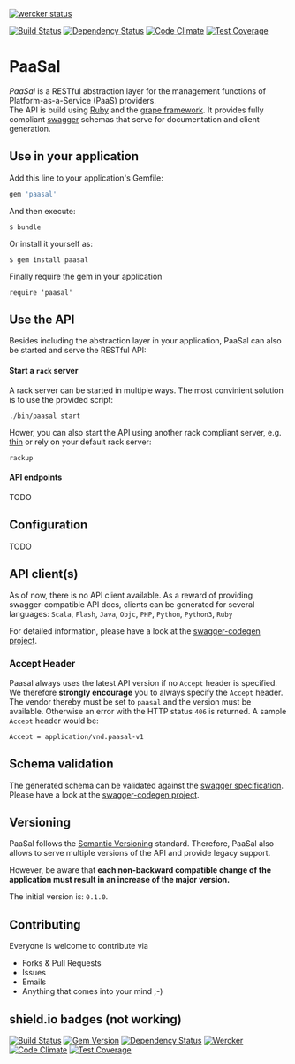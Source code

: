 [![wercker status](https://app.wercker.com/status/324d9f36b06c877d9f2df4e26489b8bd/s/master "wercker status")](https://app.wercker.com/project/bykey/324d9f36b06c877d9f2df4e26489b8bd)

[![Build Status](https://magnum.travis-ci.com/croeck/paasal.svg?token=4rnK13d2FLuvMVhBBFCH&branch=master)](https://magnum.travis-ci.com/croeck/paasal)
[![Dependency Status](https://gemnasium.com/847585fdbecac653f6cfbd0a301b2f0f.svg)](https://gemnasium.com/croeck/paasal)
[![Code Climate](https://codeclimate.com/repos/54af9232695680520400157d/badges/d9c8c6bf17955025db7a/gpa.svg)](https://codeclimate.com/repos/54af9232695680520400157d/feed)
[![Test Coverage](https://codeclimate.com/repos/54af9232695680520400157d/badges/d9c8c6bf17955025db7a/coverage.svg)](https://codeclimate.com/repos/54af9232695680520400157d/feed)

# PaaSal

_PaaSal_ is a RESTful abstraction layer for the management functions of Platform-as-a-Service (PaaS) providers.  
The API is build using [Ruby](https://www.ruby-lang.org) and the [grape framework](https://github.com/intridea/grape). It provides fully compliant [swagger](http://swagger.io/) schemas that serve for documentation and client generation.

## Use in your application

Add this line to your application's Gemfile:

```ruby
gem 'paasal'
```

And then execute:

    $ bundle

Or install it yourself as:

    $ gem install paasal
    
Finally require the gem in your application

	require 'paasal'


## Use the API

Besides including the abstraction layer in your application, PaaSal can also be started and serve the RESTful API:

#### Start a `rack` server
A rack server can be started in multiple ways.
The most convinient solution is to use the provided script:  

	./bin/paasal start 

Hower, you can also start the API using another rack compliant server, e.g. [thin](http://code.macournoyer.com/thin/) or rely on your default rack server:

    rackup

#### API endpoints

TODO

## Configuration

TODO



## API client(s)

As of now, there is no API client available.
As a reward of providing swagger-compatible API docs, clients can be generated for several languages:
`Scala`, `Flash`, `Java`, `Objc`, `PHP`, `Python`, `Python3`, `Ruby`

For detailed information, please have a look at the [swagger-codegen project](https://github.com/swagger-api/swagger-codegen).

### Accept Header

Paasal always uses the latest API version if no `Accept` header is specified.
We therefore **strongly encourage** you to always specify the `Accept` header.
The vendor thereby must be set to `paasal` and the version must be available.
Otherwise an error with the HTTP status `406` is returned.
A sample `Accept` header would be:

    Accept = application/vnd.paasal-v1

## Schema validation

The generated schema can be validated against the [swagger specification](https://github.com/swagger-api/swagger-spec).
Please have a look at the [swagger-codegen project](https://github.com/swagger-api/swagger-codegen).

## Versioning

PaaSal follows the [Semantic Versioning](http://semver.org/) standard. 
Therefore, PaaSal also allows to serve multiple versions of the API and provide legacy support.

However, be aware that
__each non-backward compatible change of the application must result in an increase of the major version.__

The initial version is: `0.1.0`.

## Contributing

Everyone is welcome to contribute via

- Forks & Pull Requests
- Issues
- Emails
- Anything that comes into your mind ;-)

## shield.io badges (not working)

[![Build Status](https://img.shields.io/travis/croeck/paasal.svg?style=flat-square&token=4rnK13d2FLuvMVhBBFCH)](https://magnum.travis-ci.com/croeck/paasal)
[![Gem Version](http://img.shields.io/gem/v/paasal.svg?style=flat-square)](http://badge.fury.io/rb/paasal)
[![Dependency Status](https://img.shields.io/gemnasium/croeck/paasal.svg?style=flat-square)](https://gemnasium.com/croeck/paasal)
[![Wercker](https://img.shields.io/wercker/ci/324d9f36b06c877d9f2df4e26489b8bd.svg?style=flat-square)](https://app.wercker.com/project/bykey/324d9f36b06c877d9f2df4e26489b8bd)
[![Code Climate](https://img.shields.io/codeclimate/github/croeck/paasal.svg?style=flat-square)](https://codeclimate.com/repos/54af9232695680520400157d/feed)
[![Test Coverage](https://img.shields.io/codeclimate/coverage/github/croeck/paasal.svg?style=flat-square)](https://codeclimate.com/repos/54af9232695680520400157d/feed)
